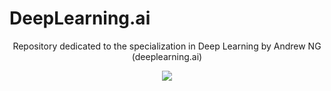 # DeepLearning.ai
<p align= "center">Repository dedicated to the specialization in Deep Learning by Andrew NG (deeplearning.ai)</p>

<p align = "center">
  <img src= "https://www.deeplearning.ai/ai-notes/assets/images/layout/deeplearning.png" />
</p>
